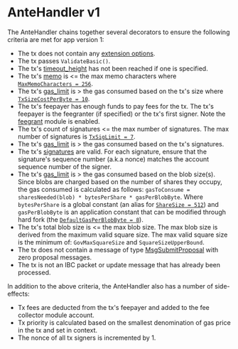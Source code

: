 # AnteHandler v1

The AnteHandler chains together several decorators to ensure the following criteria are met for app version 1:

- The tx does not contain any [extension options](https://github.com/cosmos/cosmos-sdk/blob/22c28366466e64ebf0df1ce5bec8b1130523552c/proto/cosmos/tx/v1beta1/tx.proto#L119-L122).
- The tx passes `ValidateBasic()`.
- The tx's [timeout_height](https://github.com/cosmos/cosmos-sdk/blob/22c28366466e64ebf0df1ce5bec8b1130523552c/proto/cosmos/tx/v1beta1/tx.proto#L115-L117) has not been reached if one is specified.
- The tx's [memo](https://github.com/cosmos/cosmos-sdk/blob/22c28366466e64ebf0df1ce5bec8b1130523552c/proto/cosmos/tx/v1beta1/tx.proto#L110-L113) is <= the max memo characters where [`MaxMemoCharacters = 256`](<https://github.com/cosmos/cosmos-sdk/blob/a429238fc267da88a8548bfebe0ba7fb28b82a13/x/auth/README.md?plain=1#L230>).
- The tx's [gas_limit](https://github.com/cosmos/cosmos-sdk/blob/22c28366466e64ebf0df1ce5bec8b1130523552c/proto/cosmos/tx/v1beta1/tx.proto#L211-L213) is > the gas consumed based on the tx's size where [`TxSizeCostPerByte = 10`](https://github.com/cosmos/cosmos-sdk/blob/a429238fc267da88a8548bfebe0ba7fb28b82a13/x/auth/README.md?plain=1#L232).
- The tx's feepayer has enough funds to pay fees for the tx. The tx's feepayer is the feegranter (if specified) or the tx's first signer. Note the [feegrant](https://github.com/cosmos/cosmos-sdk/blob/v0.46.15/x/feegrant/README.md) module is enabled.
- The tx's count of signatures <= the max number of signatures. The max number of signatures is [`TxSigLimit = 7`](https://github.com/cosmos/cosmos-sdk/blob/a429238fc267da88a8548bfebe0ba7fb28b82a13/x/auth/README.md?plain=1#L231).
- The tx's [gas_limit](https://github.com/cosmos/cosmos-sdk/blob/22c28366466e64ebf0df1ce5bec8b1130523552c/proto/cosmos/tx/v1beta1/tx.proto#L211-L213) is > the gas consumed based on the tx's signatures.
- The tx's [signatures](https://github.com/cosmos/cosmos-sdk/blob/22c28366466e64ebf0df1ce5bec8b1130523552c/types/tx/signing/signature.go#L10-L26) are valid. For each signature, ensure that the signature's sequence number (a.k.a nonce) matches the account sequence number of the signer.
- The tx's [gas_limit](https://github.com/cosmos/cosmos-sdk/blob/22c28366466e64ebf0df1ce5bec8b1130523552c/proto/cosmos/tx/v1beta1/tx.proto#L211-L213) is > the gas consumed based on the blob size(s). Since blobs are charged based on the number of shares they occupy, the gas consumed is calculated as follows: `gasToConsume = sharesNeeded(blob) * bytesPerShare * gasPerBlobByte`. Where `bytesPerShare` is a global constant (an alias for [`ShareSize = 512`](https://github.com/celestiaorg/celestia-app/blob/c90e61d5a2d0c0bd0e123df4ab416f6f0d141b7f/pkg/appconsts/global_consts.go#L27-L28)) and `gasPerBlobByte` is an application constant that can be modified through hard fork (the [`DefaultGasPerBlobByte = 8`](https://github.com/celestiaorg/celestia-app/blob/c90e61d5a2d0c0bd0e123df4ab416f6f0d141b7f/pkg/appconsts/initial_consts.go#L16-L18)).
- The tx's total blob size is <= the max blob size. The max blob size is derived from the maximum valid square size. The max valid square size is the minimum of: `GovMaxSquareSize` and `SquareSizeUpperBound`.
- The tx does not contain a message of type [MsgSubmitProposal](https://github.com/cosmos/cosmos-sdk/blob/d6d929843bbd331b885467475bcb3050788e30ca/proto/cosmos/gov/v1/tx.proto#L33-L43) with zero proposal messages.
- The tx is not an IBC packet or update message that has already been processed.

In addition to the above criteria, the AnteHandler also has a number of side-effects:

- Tx fees are deducted from the tx's feepayer and added to the fee collector module account.
- Tx priority is calculated based on the smallest denomination of gas price in the tx and set in context.
- The nonce of all tx signers is incremented by 1.
